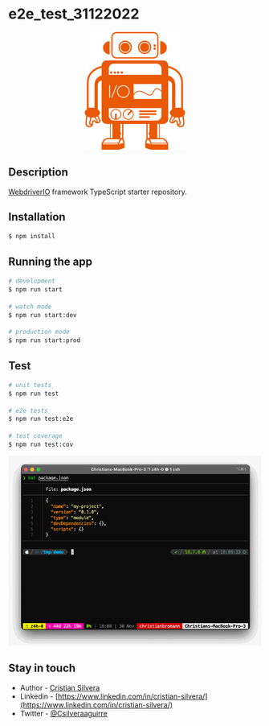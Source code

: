 # e2e_test_31122022



<p align="center">
  <img src="https://github.com/CristianSilvera/e2e_test_31122022/blob/master/public/wdio-logo.svg" width="200"/>
</p>



[circleci-image]: https://img.shields.io/circleci/build/github/nestjs/nest/master?token=abc123def456
[circleci-url]: https://circleci.com/gh/nestjs/nest

 
## Description

[WebdriverIO](https://webdriver.io/) framework TypeScript starter repository.

## Installation

```bash
$ npm install
```

## Running the app

```bash
# development
$ npm run start

# watch mode
$ npm run start:dev

# production mode
$ npm run start:prod
```

## Test

```bash
# unit tests
$ npm run test

# e2e tests
$ npm run test:e2e

# test coverage
$ npm run test:cov
```

<p align="left">
  <img src="https://github.com/CristianSilvera/e2e_test_31122022/blob/master/public/create-wdio-light.gif?raw=true" width="600"/>
</p>



## Stay in touch

- Author - [Cristian Silvera](https://www.linkedin.com/in/cristian-silvera/)
- Linkedin - [https://www.linkedin.com/in/cristian-silvera/](https://www.linkedin.com/in/cristian-silvera/)
- Twitter - [@Csilveraaguirre](https://twitter.com/Csilveraaguirre)


